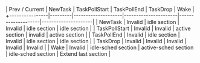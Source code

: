 

| Prev / Current | NewTask | TaskPollStart      | TaskPollEnd          | TaskDrop           | Wake                |
+----------------|---------|--------------------|----------------------|--------------------|---------------------|
| NewTask        | Invalid | idle section       | Invalid              | idle section       | idle section        |
| TaskPollStart  | Invalid | Invalid            | active section       | invalid            | active section      |
| TaskPollEnd    | Invalid | idle section       | Invalid              | idle section       | idle section        |
| TaskDrop       | Invalid | Invalid            | Invalid              | Invalid            | Invalid             |
| Wake           | Invalid | idle-sched section | active-sched section | idle-sched section | Extend last section |
